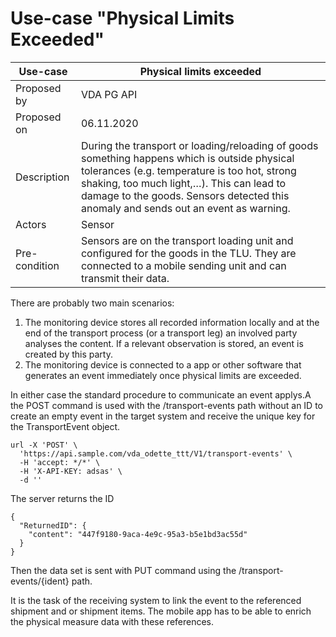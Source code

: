 # Use-case "Physical Limits Exceeded"

Use-case|Physical limits exceeded
---------------------|---------------------------------
Proposed by |VDA PG API
Proposed on |06.11.2020
Description |During the transport or loading/reloading of goods something happens which is outside physical tolerances (e.g. temperature is too hot, strong shaking, too much light,…). This can lead to damage to the goods. Sensors detected this anomaly and sends out an event as warning.   
Actors | Sensor
Pre-condition | Sensors are on the transport loading unit and configured for the goods in the TLU. They are connected to a mobile sending unit and can transmit their data.


  
  
  
There are probably two main scenarios:
1. The monitoring device stores all recorded information locally and at the end of the transport process (or a transport leg) an involved party analyses the content. If a relevant observation is stored, an event is created by this party.
2. The monitoring device is connected to a app or other software that generates an event immediately once physical limits are exceeded.

In either case the standard procedure to communicate an event applys.A the POST command is used with the /transport-events path without an ID to create an empty event in the target system and receive the unique key for the TransportEvent object.
```
url -X 'POST' \
  'https://api.sample.com/vda_odette_ttt/V1/transport-events' \
  -H 'accept: */*' \
  -H 'X-API-KEY: adsas' \
  -d ''
```  
The server returns the ID
```
{
  "ReturnedID": {
    "content": "447f9180-9aca-4e9c-95a3-b5e1bd3ac55d"
  }
}
```
Then the data set is sent with PUT command using the /transport-events/{ident} path.



It is the task of the receiving system to link the event to the referenced shipment and or shipment items. The mobile app has to be able to enrich the physical measure data with these references.

